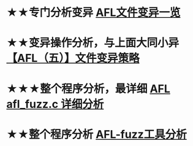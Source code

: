 # ★★专门分析变异 [AFL文件变异一览](https://rk700.github.io/2018/01/04/afl-mutations/)
# ★★变异操作分析，与上面大同小异 [【AFL（五）】文件变异策略](https://www.cnblogs.com/wayne-tao/p/12019499.html)
# ★★★整个程序分析，最详细 [AFL afl_fuzz.c 详细分析](https://bbs.pediy.com/thread-254705.htm)
# ★★整个程序分析 [AFL-fuzz工具分析](https://blog.csdn.net/Chen_zju/article/details/80791268)
